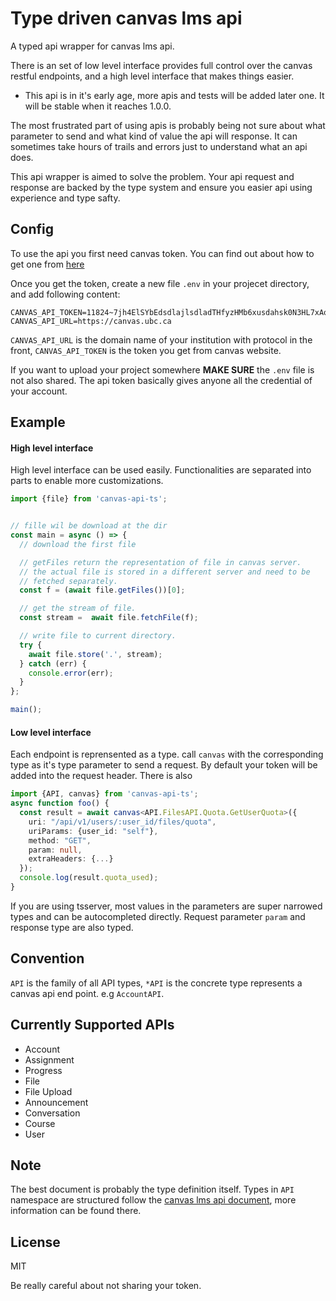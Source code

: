 # Type driven canvas lms api
A typed api wrapper for canvas lms api.

There is an set of low level interface provides full control over the canvas restful endpoints, and a high level interface that makes things easier.

* This api is in it's early age, more apis and tests will be added later one. It will be stable when it reaches 1.0.0.

The most frustrated part of using apis is probably being not sure about what parameter to send and what kind of value the api will response. It can sometimes take hours of trails and errors just to understand what an api does.

This api wrapper is aimed to solve the problem. Your api request and response are backed by the type system and ensure you easier api using experience and type safty.

## Config
To use the api you first need canvas token. You can find out about how to get one from [here](https://kb.iu.edu/d/aaja)

Once you get the token, create a new file `.env` in your projecet directory, and add following content:

```
CANVAS_API_TOKEN=11824~7jh4ElSYbEdsdlajlsdladTHfyzHMb6xusdahsk0N3HL7xAokxQ9mYC
CANVAS_API_URL=https://canvas.ubc.ca
```

`CANVAS_API_URL` is the domain name of your institution with protocol in the front, `CANVAS_API_TOKEN` is the token you get from canvas website.

If you want to upload your project somewhere __MAKE SURE__ the `.env` file is not also shared. The api token basically gives anyone all the credential of your account.

## Example

#### High level interface
High level interface can be used easily. Functionalities are separated into parts to enable more customizations.
```typescript
import {file} from 'canvas-api-ts';


// fille wil be download at the dir
const main = async () => {
  // download the first file

  // getFiles return the representation of file in canvas server.
  // the actual file is stored in a different server and need to be
  // fetched separately.
  const f = (await file.getFiles())[0];

  // get the stream of file.
  const stream =  await file.fetchFile(f);

  // write file to current directory.
  try {
    await file.store('.', stream);
  } catch (err) {
    console.error(err);
  }
};

main();
```
#### Low level interface
Each endpoint is reprensented as a type. call `canvas` with the corresponding type as it's type parameter to send a request. By default your token will be added into the request header. There is also
```typescript
import {API, canvas} from 'canvas-api-ts';
async function foo() {
  const result = await canvas<API.FilesAPI.Quota.GetUserQuota>({
    uri: "/api/v1/users/:user_id/files/quota",
    uriParams: {user_id: "self"},
    method: "GET",
    param: null,
    extraHeaders: {...}
  });
  console.log(result.quota_used);
}
```
If you are using tsserver, most values in the parameters are super narrowed types and can be autocompleted directly. Request parameter `param` and response type are also typed.

## Convention
`API` is the family of all API types, `*API` is the concrete type represents a canvas api end point. e.g `AccountAPI`.

## Currently Supported APIs
- Account
- Assignment
- Progress
- File
- File Upload
- Announcement
- Conversation
- Course
- User

## Note
The best document is probably the type definition itself. Types in `API` namespace are structured follow the [canvas lms api document](https://canvas.instructure.com/doc/api/index.html), more information can be found there.

## License
MIT

Be really careful about not sharing your token.
